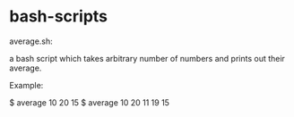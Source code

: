 # bash-scripts

average.sh:

a bash script which takes arbitrary number of numbers and prints out their average.

Example:

$ average 10 20
15
$ average 10 20 11 19
15
